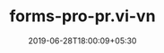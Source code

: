 ---
title: "forms-pro-pr.vi-vn"
date: 2019-06-28T18:00:09+05:30
type: "organisations"
org_name: "Microsoft Docs"
repo_desc: "NA"
repo_link: https://github.com/MicrosoftDocs/forms-pro-pr.vi-vn
---